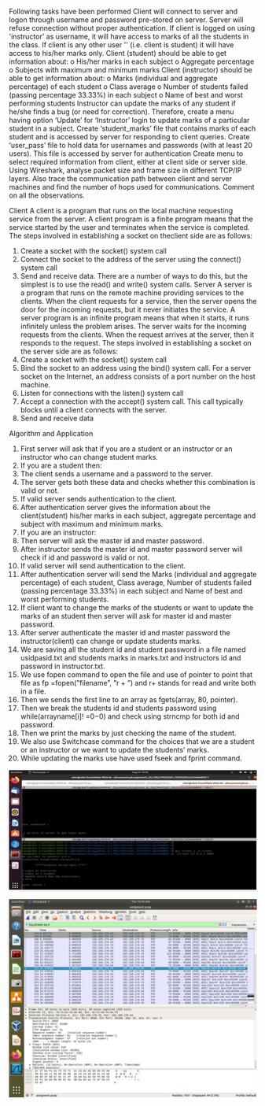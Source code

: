  Following tasks have been performed
Client will connect to server and logon through username and password pre-stored on
server. Server will
refuse connection without proper authentication.
If client is logged on using 'instructor' as username, it will have access to marks of all
the students in the class.
If client is any other user '<username>' (i.e. client is student) it will have access to
his/her marks only.
Client (student) should be able to get information about:
o His/her marks in each subject
o Aggregate percentage
o Subjects with maximum and minimum marks
Client (instructor) should be able to get information about:
o Marks (individual and aggregate percentage) of each student
o Class average
o Number of students failed (passing percentage 33.33%) in each subject
o Name of best and worst performing students
Instructor can update the marks of any student if he/she finds
a bug (or need for correction). Therefore, create a menu having option ‘Update’
for ‘Instructor’ login to update marks of a particular student in a subject.
Create ‘student_marks’ file that contains marks of each student and is accessed by
server for responding to client queries.
Create ‘user_pass’ file to hold data for usernames and passwords (with at least 20
users). This file is accessed by server for authentication
Create menu to select required information from client, either at client side or server
side.
Using Wireshark, analyse packet size and frame size in different TCP/IP layers. Also
trace the communication path between client and server machines and find the
number of hops used for communications. Comment on all the observations.


Client
A client is a program that runs on the local machine requesting service from the server. A
client program is a finite program means that the service started by the user and terminates
when the service is completed.
The steps involved in establishing a socket on theclient side are as follows:
1. Create a socket with the socket() system call
2. Connect the socket to the address of the server using the connect() system call
3. Send and receive data. There are a number of ways to do this, but the
simplest is to use the read() and write() system calls.
Server
A server is a program that runs on the remote machine providing services to the clients.
When the client requests for a service, then the server opens the door for the incoming
requests, but it never initiates the service.
A server program is an infinite program means that when it starts, it runs infinitely unless the
problem arises. The server waits for the incoming requests from the clients. When the request
arrives at the server, then it responds to the request.
The steps involved in establishing a socket on the server side are as follows:
1. Create a socket with the socket() system call
2. Bind the socket to an address using the bind() system call. For a server socket
on the Internet, an address consists of a port number on the host machine.
3. Listen for connections with the listen() system call
4. Accept a connection with the accept() system call. This call typically blocks
until a client connects with the server.
5. Send and receive data


Algorithm and Application
1. First server will ask that if you are a student or an instructor or an instructor who can
change student marks.
2. If you are a student then:
1. The client sends a username and a password to the server.
2. The server gets both these data and checks whether this combination is valid or not.
3. If valid server sends authentication to the client.
4. After authentication server gives the information about the client(student) his/her
marks in each subject, aggregate percentage and subject with maximum and minimum
marks.
3. If you are an instructor:
5. Then server will ask the master id and master password.
6. After instructor sends the master id and master password server will check if id and
password is valid or not.
7. If valid server will send authentication to the client.
8. After authentication server will send the Marks (individual and aggregate percentage)
of each student, Class average, Number of students failed (passing percentage
33.33%) in each subject and Name of best and worst performing students.
4. If client want to change the marks of the students or want to update the marks of an
student then server will ask for master id and master password.
5. After server authenticate the master id and master password the instructor(client)
can change or update students marks.
6. We are saving all the student id and student password in a file named usidpasid.txt and
students marks in marks.txt and instructors id and password in instructor.txt.
7. We use fopen command to open the file and use of pointer to point that file as
 fp =fopen(”filename”, ”r + ”) and r+ stands for read and write both in a file.
8. Then we sends the first line to an array as fgets(array, 80, pointer).
9. Then we break the students id and students password using while(arrayname[i]! =0−0)
and check using strncmp for both id and password.
10. Then we print the marks by just checking the name of the student.
11. We also use Switchcase command for the choices that we are a student or an instructor or
we want to update the students’ marks.
12. While updating the marks use have used fseek and fprint command.

![Login Window](image.png)

![Packet monitoring](image-1.png)